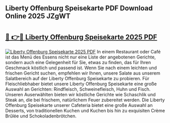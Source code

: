 ## Liberty Offenburg Speisekarte PDF Download Online 2025 JZgWT

# <h2><a href="http://gccb9a.nevu.top/?p=Liberty+Offenburg+Speisekarte">🔗 👉🔴 Liberty Offenburg Speisekarte 2025 PDF</a></h2>

[![Liberty Offenburg Speisekarte 2025 PDF](https://i.imgur.com/dBaPXMq.png)](http://gccb9a.nevu.top/?p=Liberty+Offenburg+Speisekarte)
In einem Restaurant oder Café ist das Menü des Essens nicht nur eine Liste der angebotenen Gerichte, sondern auch eine Gelegenheit für Sie, etwas zu finden, das für Ihren Geschmack köstlich und passend ist. Wenn Sie nach einem leichten und frischen Gericht suchen, empfehlen wir Ihnen, unsere Salate aus unserem Salatbereich auf der Liberty Offenburg Speisekarte zu probieren. Für Fleischliebhaber bietet unsere Liberty Offenburg Speisekarte eine große Auswahl an Gerichten: Rindfleisch, Schweinefleisch, Huhn und Fisch. Unseren Auserwählten bieten wir köstliche Gerichte wie Schaschlik und Steak an, die bei frischem, natürlichem Feuer zubereitet werden. Die Liberty Offenburg Speisekarte unserer Cafeteria bietet eine große Auswahl an Desserts, von traditionellen Kuchen und Kuchen bis hin zu exquisiten Crème Brûlée und Schokoladenbrötchen.
